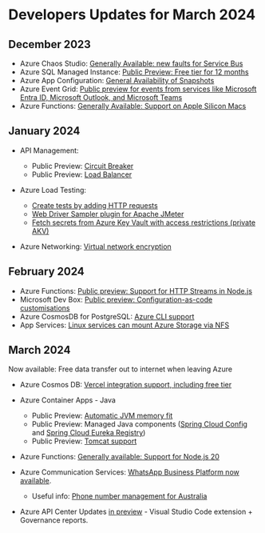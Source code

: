 # Developers Updates for March 2024

## December 2023

- Azure Chaos Studio: [Generally Available: new faults for Service Bus](https://azure.microsoft.com/updates/generally-available-azure-chaos-studio-supports-new-faults-for-service-bus/?wt.mc_id=MVP_333247)
- Azure SQL Managed Instance: [Public Preview: Free tier for 12 months](https://learn.microsoft.com/azure/azure-sql/managed-instance/free-offer?wt.mc_id=MVP_333247)
- Azure App Configuration: [General Availability of Snapshots](https://learn.microsoft.com/azure/azure-app-configuration/concept-snapshots?wt.mc_id=MVP_333247)
- Azure Event Grid: [Public preview for events from services like Microsoft Entra ID, Microsoft Outlook, and Microsoft Teams](https://azure.microsoft.com/updates/event-grid-graph-api-public-preview/?wt.mc_id=MVP_333247)
- Azure Functions: [Generally Available: Support on Apple Silicon Macs](https://azure.microsoft.com/updates/generally-available-azure-functions-support-on-apple-silicon-macs/?wt.mc_id=MVP_333247)

## January 2024

- API Management:
  - Public Preview: [Circuit Breaker](https://learn.microsoft.com/azure/api-management/backends?tabs=bicep&wt.mc_id=MVP_333247#circuit-breaker-preview)
  - Public Preview: [Load Balancer](https://learn.microsoft.com/azure/api-management/backends?tabs=bicep&wt.mc_id=MVP_333247#load-balanced-pool-preview)
 
- Azure Load Testing:
  - [Create tests by adding HTTP requests](https://learn.microsoft.com/azure/load-testing/quickstart-create-and-run-load-test?tabs=portal&wt.mc_id=MVP_333247#create-a-load-test)
  - [Web Driver Sampler plugin for Apache JMeter](https://azure.microsoft.com/updates/azure-load-testing-supports-web-driver-sampler-plugin-for-apache-jmeter/?wt.mc_id=MVP_333247)
  - [Fetch secrets from Azure Key Vault with access restrictions (private AKV)](https://learn.microsoft.com/azure/load-testing/how-to-parameterize-load-tests?wt.mc_id=MVP_333247#secrets)

- Azure Networking: [Virtual network encryption](https://learn.microsoft.com/azure/virtual-network/virtual-network-encryption-overview?wt.mc_id=MVP_333247)

## February 2024

- Azure Functions: [Public preview: Support for HTTP Streams in Node.js](https://techcommunity.microsoft.com/t5/apps-on-azure-blog/azure-functions-support-for-http-streams-in-node-js-is-now-in/ba-p/4066575?wt.mc_id=MVP_333247)
- Microsoft Dev Box: [Public preview: Configuration-as-code customisations](https://techcommunity.microsoft.com/t5/microsoft-developer-community/accelerate-developer-onboarding-with-the-configuration-as-code/ba-p/4062416?wt.mc_id=MVP_333247)
- Azure CosmosDB for PostgreSQL: [Azure CLI support](https://learn.microsoft.com/cli/azure/cosmosdb/postgres?view=azure-cli-latest&wt.mc_id=MVP_333247)
- App Services: [Linux services can mount Azure Storage via NFS](https://learn.microsoft.com/azure/app-service/configure-connect-to-azure-storage?tabs=basic%2Cportal&pivots=container-linux&wt.mc_id=MVP_333247)

## March 2024

Now available: Free data transfer out to internet when leaving Azure

- Azure Cosmos DB: [Vercel integration support, including free tier](https://devblogs.microsoft.com/cosmosdb/announcing-vercel-and-azure-cosmos-db-integration/?wt.mc_id=MVP_333247)

- Azure Container Apps - Java
  - Public Preview: [Automatic JVM memory fit](https://learn.microsoft.com/azure/container-apps/java-memory-fit?tabs=create&wt.mc_id=MVP_333247)
  - Public Preview: Managed Java components ([Spring Cloud Config](https://learn.microsoft.com/azure/container-apps/spring-cloud-config-server?wt.mc_id=MVP_333247) and [Spring Cloud Eureka Registry](https://learn.microsoft.com/en-us/azure/container-apps/spring-cloud-eureka-server?wt.mc_id=MVP_333247))
  - Public Preview: [Tomcat support](https://techcommunity.microsoft.com/t5/apps-on-azure-blog/announcing-tomcat-support-in-azure-container-apps/ba-p/4074465?wt.mc_id=MVP_333247)

- Azure Functions: [Generally available: Support for Node.js 20](https://learn.microsoft.com/azure/azure-functions/functions-reference-node?tabs=javascript%2Cwindows%2Cazure-cli&pivots=nodejs-model-v4&wt.mc_id=MVP_333247#node-version)

- Azure Communication Services: [WhatsApp Business Platform now available](https://learn.microsoft.com/azure/communication-services/concepts/advanced-messaging/whatsapp/whatsapp-overview?wt.mc_id=MVP_333247).
  - Useful info: [Phone number management for Australia](https://learn.microsoft.com/azure/communication-services/concepts/numbers/phone-number-management-for-australia?wt.mc_id=MVP_333247)

- Azure API Center Updates [in preview](https://azure.microsoft.com/updates/azure-api-center-updates/?wt.mc_id=MVP_333247) - Visual Studio Code extension + Governance reports.
